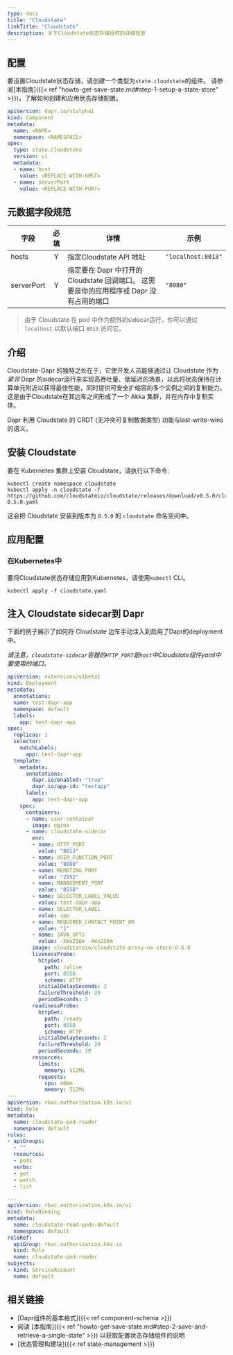 ```yaml
---
type: docs
title: "Cloudstate"
linkTitle: "Cloudstate"
description: 关于Cloudstate状态存储组件的详细信息
---
```


## 配置

要设置Cloudstate状态存储，请创建一个类型为`state.cloudstate`的组件。 请参阅[本指南]({{< ref "howto-get-save-state.md#step-1-setup-a-state-store" >}})，了解如何创建和应用状态存储配置。


```yaml
apiVersion: dapr.io/v1alpha1
kind: Component
metadata:
  name: <NAME>
  namespace: <NAMESPACE>
spec:
  type: state.cloudstate
  version: v1
  metadata:
  - name: host
    value: <REPLACE-WITH-HOST>
  - name: serverPort
    value: <REPLACE-WITH-PORT>
```

## 元数据字段规范

| 字段         | 必填 | 详情                                                       | 示例                 |
| ---------- |:--:| -------------------------------------------------------- | ------------------ |
| hosts      | Y  | 指定Cloudstate API 地址                                      | `"localhost:8013"` |
| serverPort | Y  | 指定要在 Dapr 中打开的 Cloudstate 回调端口。 这需要是你的应用程序或 Dapr 没有占用的端口 | `"8080"`           |

> 由于 Cloudstate 在 pod 中作为额外的sidecar运行，你可以通过 `localhost` 以默认端口 `8013` 访问它。

## 介绍

Cloudstate-Dapr 的独特之处在于，它使开发人员能够通过让 Cloudstate 作为 *紧邻* Dapr 的sidecar运行来实现高吞吐量、低延迟的场景，以此将状态保持在计算单元附近以获得最佳性能，同时提供可安全扩缩容的多个实例之间的复制能力。 这是由于Cloudstate在其边车之间形成了一个 Akka 集群，并在内存中复制实体。

Dapr 利用 Cloudstate 的 CRDT (无冲突可复制数据类型) 功能与last-write-wins的语义。

## 安装 Cloudstate

要在 Kubernetes 集群上安装 Cloudstate，请执行以下命令:

```
kubectl create namespace cloudstate
kubectl apply -n cloudstate -f https://github.com/cloudstateio/cloudstate/releases/download/v0.5.0/cloudstate-0.5.0.yaml
```

这会把 Cloudstate 安装到版本为 `0.5.0` 的 `cloudstate` 命名空间中。

## 应用配置

### 在Kubernetes中

要将Cloudstate状态存储应用到Kubernetes，请使用`kubectl` CLI。

```
kubectl apply -f cloudstate.yaml
```

## 注入 Cloudstate sidecar到 Dapr

下面的例子展示了如何将 Cloudstate 边车手动注入到启用了Dapr的deployment中。

*请注意，`cloudstate-sidecar`容器的`HTTP_PORT`是`host`中Cloudstate组件yaml中要使用的端口。*

```yaml
apiVersion: extensions/v1beta1
kind: Deployment
metadata:
  annotations:
  name: test-dapr-app
  namespace: default
  labels:
    app: test-dapr-app
spec:
  replicas: 1
  selector:
    matchLabels:
      app: test-dapr-app
  template:
    metadata:
      annotations:
        dapr.io/enabled: "true"
        dapr.io/app-id: "testapp"
      labels:
        app: test-dapr-app
    spec:
      containers:
      - name: user-container
        image: nginx
      - name: cloudstate-sidecar
        env:
        - name: HTTP_PORT
          value: "8013"
        - name: USER_FUNCTION_PORT
          value: "8080"
        - name: REMOTING_PORT
          value: "2552"
        - name: MANAGEMENT_PORT
          value: "8558"
        - name: SELECTOR_LABEL_VALUE
          value: test-dapr-app
        - name: SELECTOR_LABEL
          value: app
        - name: REQUIRED_CONTACT_POINT_NR
          value: "1"
        - name: JAVA_OPTS
          value: -Xms256m -Xmx256m
        image: cloudstateio/cloudstate-proxy-no-store:0.5.0
        livenessProbe:
          httpGet:
            path: /alive
            port: 8558
            scheme: HTTP
          initialDelaySeconds: 2
          failureThreshold: 20
          periodSeconds: 2
        readinessProbe:
          httpGet:
            path: /ready
            port: 8558
            scheme: HTTP
          initialDelaySeconds: 2
          failureThreshold: 20
          periodSeconds: 10
        resources:
          limits:
            memory: 512Mi
          requests:
            cpu: 400m
            memory: 512Mi
---
apiVersion: rbac.authorization.k8s.io/v1
kind: Role
metadata:
  name: cloudstate-pod-reader
  namespace: default
rules:
- apiGroups:
  - ""
  resources:
  - pods
  verbs:
  - get
  - watch
  - list

---
apiVersion: rbac.authorization.k8s.io/v1
kind: RoleBinding
metadata:
  name: cloudstate-read-pods-default
  namespace: default
roleRef:
  apiGroup: rbac.authorization.k8s.io
  kind: Role
  name: cloudstate-pod-reader
subjects:
- kind: ServiceAccount
  name: default
```

## 相关链接
- [Dapr组件的基本格式]({{< ref component-schema >}})
- 阅读 [本指南]({{< ref "howto-get-save-state.md#step-2-save-and-retrieve-a-single-state" >}}) 以获取配置状态存储组件的说明
- [状态管理构建块]({{< ref state-management >}})
